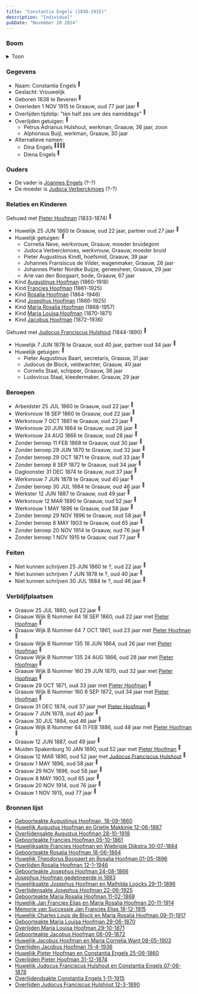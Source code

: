 ```yaml
---
title: "Constantia Engels (1838-1915)"
description: "Individual"
pubDate: "November 20 2024"
---
```


### Boom
<details><summary>Toon</summary>

![test](https://www.plantuml.com/plantuml/svg/hLPDR-8m4BtxLupQGqz8-I8V5MeBBBIBjYtgjhsiLfL9N8X8R1GxHQZYl--aCOG6TacblSKUZ-VDl3VZN4b5CvMd2P7pc2zeHbEOq70-pKJEexv8H0OgeroYYN55Pd7488opC67bDqiNQWKfIoSia-MML2nZGgqMZEpS6YPKIdWd0D0JMSIonraSpZcJijD9QSmlBi0cQqBEOFmHIfBIusGaACTZCE1JbiWJe1A-6uPbsG2d0tlO7lRmrlVNc2NH6Zhd4pfPlKo4KWaxlu1BkDonoNcU92-KHozX9gIS2BnN7rflm-MH22ayimmp2kUfO3in7Omvx0tiWVrVOtREbooAOZuj31_HXePXU2wS9l5qfbOiISGI8ww9phpLqYU8XbLjQ4_SG9DXEcGJf2yuairLJ6kbn4EmvU1uUgPl-z1ZRqWoFvwd2NVtps06PXkkCqhpPS6nHZIE6Ke5ReHuJIclu3HYDe3RxaC1niOBk68ybf8TnsERy6tGHp_FgG0TeC5gm-Zf3i-vnfOGexrFY7RjvjDSgfZdSYyTmskIZkd3py7u8zu6rz5SB1_k-uz5SNsupR7rU0LeY4qRncmVJhE-QPSt-wxP68sdmM3bkcan0oAQLdWUXAG9IcyFJgEMmWGr6qvZFAO5eoxw18wxn_H8IBQO7I0BmJUe3eBkFbqNSDpcP5bb2aLzpcGBtTuOdz4fgr3TqWmhzDTAkOqgPS9mq2kW-OsXEQNqWhO7DtaYLHtH3v77yW0WhmaWAz3KULyGTg3bvvdxrD5GJ0umvrbDcDjq6Pvkh2FKynWdJM3lw4YFJJrsZJRHWwlQq0EZfMV0vxLbrzPERLtpjzpQkdQVPn4zQbg_y0t6IV1x6qWtVTtW4Dr-TKEP2wgqRd29bc7Tu14jXve1KNrwLP6rSYp9uhEGsapagdfT6_MUwJjVcW7bAn4O_vpstaQZVlNwUWTVtntMFOzesDK6kM8ymj-fFm00)
</details>

### Gegevens
- Naam: Constantia Engels <sup><a href="../s00024/" style="text-decoration:none" title="Huwelijk Pieter Hoofman en Constantia Engels 25-06-1860">:link:</a></sup>
- Geslacht: Vrouwelijk
- Geboren 1838 te Beveren <sup><a href="../s00024/" style="text-decoration:none" title="Huwelijk Pieter Hoofman en Constantia Engels 25-06-1860">:link:</a></sup>
- Overleden 1 NOV 1915 te Graauw, oud 77 jaar jaar <sup><a href="../s00027/" style="text-decoration:none" title="Overlijdendsakte Constantia Engels 1-11-1915">:link:</a></sup>
- Overlijden tijdstip: "ten half zes ure des namiddags" <sup><a href="../s00027/" style="text-decoration:none" title="Overlijdendsakte Constantia Engels 1-11-1915">:link:</a></sup>
- Overlijden getuigen: <sup><a href="../s00027/" style="text-decoration:none" title="Overlijdendsakte Constantia Engels 1-11-1915">:link:</a></sup>
  - Petrus Adrianus Hulshout, werkman, Graauw, 36 jaar, zoon
  - Alphonsus Buijl, werkman, Graauw, 30 jaar
- Alternatieve namen:
  - Dina Engels <sup><a href="../s00251/" style="text-decoration:none" title="Huwelijksakte Francies Hoofman en Wiebrigje Dijkstra 30-07-1884 ">:link:</a><a href="../s00006/" style="text-decoration:none" title="Huwelijk Augustus Hoofman en Grietje Makkinje 12-06-1887">:link:</a><a href="../s00026/" style="text-decoration:none" title="Overlijden Pieter Hoofman 31-12-1874">:link:</a><a href="../s00095/" style="text-decoration:none" title="Overlijden Jacobus Hoofman 15-4-1936">:link:</a></sup>
  - Diena Engels <sup><a href="../s00305/" style="text-decoration:none" title="Josephus Hoofman gedetineerde in 1883">:link:</a></sup>

### Ouders
- De vader is [Joannes Engels](../i00223/) (?-?)
- De moeder is [Judoca Verberckmoes](../i00224/) (?-?)

### Relaties en Kinderen

Gehuwd met [Pieter Hoofman](../i00013/) (1833-1874) <sup><a href="../s00024/" style="text-decoration:none" title="Huwelijk Pieter Hoofman en Constantia Engels 25-06-1860">:link:</a></sup>
- Huwelijk 25 JUN 1860 te Graauw, oud 22 jaar, partner oud 27 jaar <sup><a href="../s00024/" style="text-decoration:none" title="Huwelijk Pieter Hoofman en Constantia Engels 25-06-1860">:link:</a></sup>
- Huwelijk getuigen:  <sup><a href="../s00024/" style="text-decoration:none" title="Huwelijk Pieter Hoofman en Constantia Engels 25-06-1860">:link:</a></sup>
  - Cornelia Neve, werkvrouw, Graauw, moeder bruidegom
  - Judoca Verberckmoes, werkvrouw, Graauw, moeder bruid
  - Pieter Augustinus Kindt, hoefsmid, Graauw, 39 jaar
  - Johannes Fransiscus de Vilder, wagenmaker, Graauw, 26 jaar
  - Johannes Pieter Nordke Buijze, geneesheer, Graauw, 29 jaar
  - Arie van den Boogaart, bode, Graauw, 67 jaar
- Kind [Augustinus Hoofman](../i00007/) (1860-1918)
- Kind [Francies Hoofman](../i00023/) (1861-1925)
- Kind [Rosalia Hoofman](../i00024/) (1864-1946)
- Kind [Josephus Hoofman](../i00025/) (1866-1925)
- Kind [Maria Rosalia Hoofman](../i00026/) (1868-1957)
- Kind [Maria Louisa Hoofman](../i00027/) (1870-1871)
- Kind [Jacobus Hoofman](../i00072/) (1872-1936)

Gehuwd met [Judocus Franciscus Hulshout](../i00225/) (1844-1890) <sup><a href="../s00377/" style="text-decoration:none" title="Huwelijk Judocus Franciscus Hulshout en Constantia Engels 07-06-1878">:link:</a></sup>
- Huwelijk 7 JUN 1878 te Graauw, oud 40 jaar, partner oud 34 jaar <sup><a href="../s00377/" style="text-decoration:none" title="Huwelijk Judocus Franciscus Hulshout en Constantia Engels 07-06-1878">:link:</a></sup>
- Huwelijk getuigen:  <sup><a href="../s00377/" style="text-decoration:none" title="Huwelijk Judocus Franciscus Hulshout en Constantia Engels 07-06-1878">:link:</a></sup>
  - Pieter Augustinus Baart, secretaris, Graauw, 31 jaar
  - Judocus de Block, veldwachter, Graauw, 40 jaar
  - Cornelis Staal, schipper, Graauw, 36 jaar
  - Ludovicus Staal, kleedermaker, Graauw, 29 jaar

### Beroepen
- Arbeidster 25 JUL 1860 te Graauw, oud 22 jaar <sup><a href="../s00024/" style="text-decoration:none" title="Huwelijk Pieter Hoofman en Constantia Engels 25-06-1860">:link:</a></sup>
- Werkvrouw 18 SEP 1860 te Graauw, oud 22 jaar <sup><a href="../s00011/" style="text-decoration:none" title="Geboorteakte Augustinus Hoofman, 18-09-1860">:link:</a></sup>
- Werkvrouw 7 OCT 1861 te Graauw, oud 23 jaar <sup><a href="../s00028/" style="text-decoration:none" title="Geboorteakte Francies Hoofman 05-10-1861">:link:</a></sup>
- Werkvrouw 20 JUN 1864 te Graauw, oud 26 jaar <sup><a href="../s00029/" style="text-decoration:none" title="Geboorteakte Rosalia Hoofman 18-06-1864">:link:</a></sup>
- Werkvrouw 24 AUG 1866 te Graauw, oud 28 jaar <sup><a href="../s00030/" style="text-decoration:none" title="Geboorteakte Josephus Hoofman 24-08-1866">:link:</a></sup>
- Zonder beroep 11 FEB 1868 te Graauw, oud 30 jaar <sup><a href="../s00031/" style="text-decoration:none" title="Geboorteakte Maria Rosalia Hoofman 11-02-1868">:link:</a></sup>
- Zonder beroep 29 JUN 1870 te Graauw, oud 32 jaar <sup><a href="../s00042/" style="text-decoration:none" title="Geboorteakte Maria Louisa Hoofman 29-06-1870">:link:</a></sup>
- Zonder beroep 29 OCT 1871 te Graauw, oud 33 jaar <sup><a href="../s00032/" style="text-decoration:none" title="Overlijden Maria Louisa Hoofman 29-10-1871">:link:</a></sup>
- Zonder beroep 8 SEP 1872 te Graauw, oud 34 jaar <sup><a href="../s00085/" style="text-decoration:none" title="Geboorteakte Jacobus Hoofman 08-09-1872">:link:</a></sup>
- Dagloonster 31 DEC 1874 te Graauw, oud 37 jaar <sup><a href="../s00026/" style="text-decoration:none" title="Overlijden Pieter Hoofman 31-12-1874">:link:</a></sup>
- Werkvrouw 7 JUN 1878 te Graauw, oud 40 jaar <sup><a href="../s00377/" style="text-decoration:none" title="Huwelijk Judocus Franciscus Hulshout en Constantia Engels 07-06-1878">:link:</a></sup>
- Zonder beroep 30 JUL 1884 te Graauw, oud 46 jaar <sup><a href="../s00251/" style="text-decoration:none" title="Huwelijksakte Francies Hoofman en Wiebrigje Dijkstra 30-07-1884 ">:link:</a></sup>
- Werkster 12 JUN 1887 te Graauw, oud 49 jaar <sup><a href="../s00006/" style="text-decoration:none" title="Huwelijk Augustus Hoofman en Grietje Makkinje 12-06-1887">:link:</a></sup>
- Werkvrouw 12 MAR 1890 te Graauw, oud 52 jaar <sup><a href="../s00378/" style="text-decoration:none" title="Overlijden Judocus Franciscus Hulshout 12-3-1890">:link:</a></sup>
- Werkvrouw 1 MAY 1896 te Graauw, oud 58 jaar <sup><a href="../s00316/" style="text-decoration:none" title="Huwelijk Theodorus Boogaert en Rosalia Hoofman 01-05-1896">:link:</a></sup>
- Zonder beroep 29 NOV 1896 te Graauw, oud 58 jaar <sup><a href="../s00306/" style="text-decoration:none" title="Huwelijksakte Josephus Hoofman en Mathilda Loocks 29-11-1896">:link:</a></sup>
- Zonder beroep 8 MAY 1903 te Graauw, oud 65 jaar <sup><a href="../s00361/" style="text-decoration:none" title="Huwelijk Jacobus Hoofman en Maria Cornelia Want 08-05-1903">:link:</a></sup>
- Zonder beroep 20 NOV 1914 te Graauw, oud 76 jaar <sup><a href="../s00355/" style="text-decoration:none" title="Huwelijk Jan Francies Elias en Maria Rosalia Hoofman 20-11-1914">:link:</a></sup>
- Zonder beroep 1 NOV 1915 te Graauw, oud 77 jaar <sup><a href="../s00027/" style="text-decoration:none" title="Overlijdendsakte Constantia Engels 1-11-1915">:link:</a></sup>

### Feiten
- Niet kunnen schrijven 25 JUN 1860 te ?, oud 22 jaar <sup><a href="../s00024/" style="text-decoration:none" title="Huwelijk Pieter Hoofman en Constantia Engels 25-06-1860">:link:</a></sup>
- Niet kunnen schrijven 7 JUN 1878 te ?, oud 40 jaar <sup><a href="../s00377/" style="text-decoration:none" title="Huwelijk Judocus Franciscus Hulshout en Constantia Engels 07-06-1878">:link:</a></sup>
- Niet kunnen schrijven 30 JUL 1884 te ?, oud 46 jaar <sup><a href="../s00251/" style="text-decoration:none" title="Huwelijksakte Francies Hoofman en Wiebrigje Dijkstra 30-07-1884 ">:link:</a></sup>

### Verblijfplaatsen
- Graauw  25 JUL 1860, oud 22 jaar  <sup><a href="../s00024/" style="text-decoration:none" title="Huwelijk Pieter Hoofman en Constantia Engels 25-06-1860">:link:</a></sup>
- Graauw Wijk B Nummer 64 18 SEP 1860, oud 22 jaar met [Pieter Hoofman](../i00013/) <sup><a href="../s00011/" style="text-decoration:none" title="Geboorteakte Augustinus Hoofman, 18-09-1860">:link:</a></sup>
- Graauw Wijk B Nummer 64 7 OCT 1861, oud 23 jaar met [Pieter Hoofman](../i00013/) <sup><a href="../s00028/" style="text-decoration:none" title="Geboorteakte Francies Hoofman 05-10-1861">:link:</a></sup>
- Graauw Wijk B Nummer 135 18 JUN 1864, oud 26 jaar met [Pieter Hoofman](../i00013/) <sup><a href="../s00029/" style="text-decoration:none" title="Geboorteakte Rosalia Hoofman 18-06-1864">:link:</a></sup>
- Graauw Wijk B Nummer 135 24 AUG 1866, oud 28 jaar met [Pieter Hoofman](../i00013/) <sup><a href="../s00030/" style="text-decoration:none" title="Geboorteakte Josephus Hoofman 24-08-1866">:link:</a></sup>
- Graauw Wijk B Nummer 160 29 JUN 1870, oud 32 jaar met [Pieter Hoofman](../i00013/) <sup><a href="../s00042/" style="text-decoration:none" title="Geboorteakte Maria Louisa Hoofman 29-06-1870">:link:</a></sup>
- Graauw  29 OCT 1871, oud 33 jaar met [Pieter Hoofman](../i00013/) <sup><a href="../s00032/" style="text-decoration:none" title="Overlijden Maria Louisa Hoofman 29-10-1871">:link:</a></sup>
- Graauw Wijk B Nummer 160 8 SEP 1872, oud 34 jaar met [Pieter Hoofman](../i00013/) <sup><a href="../s00085/" style="text-decoration:none" title="Geboorteakte Jacobus Hoofman 08-09-1872">:link:</a></sup>
- Graauw  31 DEC 1874, oud 37 jaar met [Pieter Hoofman](../i00013/) <sup><a href="../s00026/" style="text-decoration:none" title="Overlijden Pieter Hoofman 31-12-1874">:link:</a></sup>
- Graauw  7 JUN 1878, oud 40 jaar  <sup><a href="../s00377/" style="text-decoration:none" title="Huwelijk Judocus Franciscus Hulshout en Constantia Engels 07-06-1878">:link:</a></sup>
- Graauw  30 JUL 1884, oud 46 jaar  <sup><a href="../s00251/" style="text-decoration:none" title="Huwelijksakte Francies Hoofman en Wiebrigje Dijkstra 30-07-1884 ">:link:</a></sup>
- Graauw Wijk B Nummer 64 11 FEB 1886, oud 48 jaar met [Pieter Hoofman](../i00013/) <sup><a href="../s00031/" style="text-decoration:none" title="Geboorteakte Maria Rosalia Hoofman 11-02-1868">:link:</a></sup>
- Graauw  12 JUN 1887, oud 49 jaar  <sup><a href="../s00006/" style="text-decoration:none" title="Huwelijk Augustus Hoofman en Grietje Makkinje 12-06-1887">:link:</a></sup>
- Muiden Spakenburg 10 JAN 1890, oud 52 jaar met [Pieter Hoofman](../i00013/) <sup><a href="../s00005/" style="text-decoration:none" title="Overlijden Petrus Johannes Hoofman 10-01-1890">:link:</a></sup>
- Graauw  12 MAR 1890, oud 52 jaar met [Judocus Franciscus Hulshout](../i00225/) <sup><a href="../s00378/" style="text-decoration:none" title="Overlijden Judocus Franciscus Hulshout 12-3-1890">:link:</a></sup>
- Graauw  1 MAY 1896, oud 58 jaar  <sup><a href="../s00316/" style="text-decoration:none" title="Huwelijk Theodorus Boogaert en Rosalia Hoofman 01-05-1896">:link:</a></sup>
- Graauw  29 NOV 1896, oud 58 jaar  <sup><a href="../s00306/" style="text-decoration:none" title="Huwelijksakte Josephus Hoofman en Mathilda Loocks 29-11-1896">:link:</a></sup>
- Graauw  8 MAY 1903, oud 65 jaar  <sup><a href="../s00361/" style="text-decoration:none" title="Huwelijk Jacobus Hoofman en Maria Cornelia Want 08-05-1903">:link:</a></sup>
- Graauw  20 NOV 1914, oud 76 jaar  <sup><a href="../s00355/" style="text-decoration:none" title="Huwelijk Jan Francies Elias en Maria Rosalia Hoofman 20-11-1914">:link:</a></sup>
- Graauw  1 NOV 1915, oud 77 jaar  <sup><a href="../s00027/" style="text-decoration:none" title="Overlijdendsakte Constantia Engels 1-11-1915">:link:</a></sup>

### Bronnen lijst
- [Geboorteakte Augustinus Hoofman, 18-09-1860](../s00011/)
- [Huwelijk Augustus Hoofman en Grietje Makkinje 12-06-1887](../s00006/)
- [Overlijdensakte Augustus Hoofman 28-10-1918](../s00008/)
- [Geboorteakte Francies Hoofman 05-10-1861](../s00028/)
- [Huwelijksakte Francies Hoofman en Wiebrigje Dijkstra 30-07-1884 ](../s00251/)
- [Geboorteakte Rosalia Hoofman 18-06-1864](../s00029/)
- [Huwelijk Theodorus Boogaert en Rosalia Hoofman 01-05-1896](../s00316/)
- [Overlijden Rosalia Hoofman 12-1-1946 ](../s00033/)
- [Geboorteakte Josephus Hoofman 24-08-1866](../s00030/)
- [Josephus Hoofman gedetineerde in 1883](../s00305/)
- [Huwelijksakte Josephus Hoofman en Mathilda Loocks 29-11-1896](../s00306/)
- [Overlijdensakte Josephus Hoofman 22-06-1925](../s00345/)
- [Geboorteakte Maria Rosalia Hoofman 11-02-1868](../s00031/)
- [Huwelijk Jan Francies Elias en Maria Rosalia Hoofman 20-11-1914](../s00355/)
- [Memorie van Successie Jan Francies Elias 18-12-1915](../s00357/)
- [Huwelijk Charles Louis de Block en Maria Rosalia Hoofman 09-11-1917](../s00358/)
- [Geboorteakte Maria Louisa Hoofman 29-06-1870](../s00042/)
- [Overlijden Maria Louisa Hoofman 29-10-1871](../s00032/)
- [Geboorteakte Jacobus Hoofman 08-09-1872](../s00085/)
- [Huwelijk Jacobus Hoofman en Maria Cornelia Want 08-05-1903](../s00361/)
- [Overlijden Jacobus Hoofman 15-4-1936](../s00095/)
- [Huwelijk Pieter Hoofman en Constantia Engels 25-06-1860](../s00024/)
- [Overlijden Pieter Hoofman 31-12-1874](../s00026/)
- [Huwelijk Judocus Franciscus Hulshout en Constantia Engels 07-06-1878](../s00377/)
- [Overlijdendsakte Constantia Engels 1-11-1915](../s00027/)
- [Overlijden Judocus Franciscus Hulshout 12-3-1890](../s00378/)